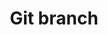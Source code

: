 ---
title: Git branch
tags: ["git", "branch", "version-control", "source-code", "repository", "codebase", "development"]
icon: git-branch
svg: '<svg xmlns="http://www.w3.org/2000/svg" width="24" height="24" fill="none" viewBox="0 0 24 24" stroke-width="1.5" stroke-linecap="round" stroke-linejoin="round" stroke="currentColor"><path d="M6 15a3 3 0 1 1 0 6 3 3 0 0 1 0-6"/><path d="M18 9a3 3 0 1 1 0-6 3 3 0 0 1 0 6m0 0a9 9 0 0 1-9 9m-3-3V3"/></svg>'
---